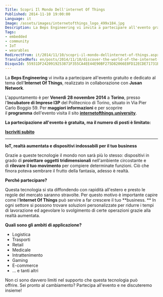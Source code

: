 ```yaml
---
Title: Scopri Il Mondo Dell'internet Of Things
Published: 2014-11-10 19:00:00
Language: it
Image: /assets/images/internetofthings_logo_499x184.jpg
Description: La Beps Engineering vi invita a partecipare all'evento gratuito e dedicato al tema dell' Internet Of Things , realizzato in collaborazione con Jusan Network . L'appuntamento è per Venerdì 28 novembre 2014 a Torino , presso l' Incubatore di Imprese I3P del Politecnico di Torino, situato in Via Pier Carlo Boggio 59. Per maggiori informazioni e per scoprire il programma dell'evento visita il sito internetofthings.university . La partecipazione all'evento è gratuita, ma il numero di posti è limitato Iscriviti subito
Tags:
- embedded
- community
- IoT
- wearables
RedirectFrom: it/2014/11/10/scopri-il-mondo-dellinternet-of-things.aspx
TranslatedRefs: en/posts/2014/11/10/discover-the-world-of-the-internet-of-things.md
DisqusId: 55931DF2420919253871F355CA4EE44E90BF275D82066E8FD12ECDE71731BB68
---
```

La **Beps Engineering** vi invita a partecipare all'evento gratuito e dedicato al tema dell'**Internet Of Things**, realizzato in collaborazione con **Jusan Network**.

L'appuntamento è per **Venerdì** **28 novembre** **2014** a **Torino**, presso l'**Incubatore di Imprese I3P** del Politecnico di Torino, situato in Via Pier Carlo Boggio 59. Per **maggiori informazioni** e per scoprire il **programma** dell'evento visita il sito **<a href="http://internetofthings.university/" target="_blank">internetofthings.university</a>**.

**La partecipazione all'evento è gratuita, ma il numero di posti è limitato:**

**<a href="https://www.eventbrite.it/e/biglietti-internet-of-things-il-futuro-e-gia-qui-14141083361" target="_blank">Iscriviti subito</a>**

* * *

**IoT, realtà aumentata e dispositivi indossabili per il tuo business**

Grazie a queste tecnologie il mondo non sarà più lo stesso: dispositivi in grado di **proiettare** **oggetti tridimensionali** nell'ambiente circostante e di **rilevare il tuo movimento** per compiere determinate funzioni. Ciò che finora poteva sembrare il frutto della fantasia, adesso è realtà. 

**Perché partecipare?**

Questa tecnologia si sta diffondendo con rapidità all'estero e presto le regole del mercato saranno stravolte. Per questo motivo è importante capire come l'**Internet Of Things** può servire a far crescere il tuo **business. ** In ogni settore si possono trovare soluzioni personalizzate per ridurre i tempi di lavorazione ed agevolare lo svolgimento di certe operazioni grazie alla realtà aumentata.

**Quali sono gli ambiti di applicazione?**

*   Logistica
*   Trasporti
*   Retail
*   Medicale
*   Intrattenimento
*   Gaming
*   E-commerce
*   … e tanti altri

Non ci sono davvero limiti nel supporto che questa tecnologia può offrire. Sei pronto al cambiamento? Partecipa all'evento e ne discuteremo insieme!